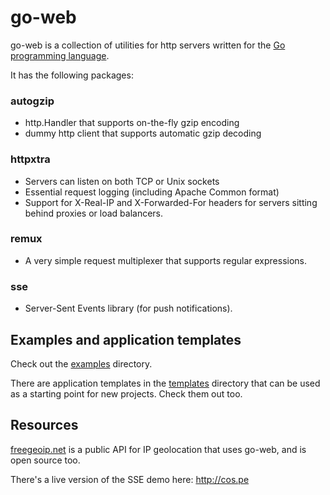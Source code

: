 # go-web

go-web is a collection of utilities for http servers written for the
[Go programming language](http://golang.org).

It has the following packages:

### autogzip

- http.Handler that supports on-the-fly gzip encoding
- dummy http client that supports automatic gzip decoding

### httpxtra

- Servers can listen on both TCP or Unix sockets
- Essential request logging (including Apache Common format)
- Support for X-Real-IP and X-Forwarded-For headers for servers sitting behind proxies or load balancers.

### remux

- A very simple request multiplexer that supports regular expressions.

### sse

- Server-Sent Events library (for push notifications).


## Examples and application templates

Check out the
[examples](https://github.com/fiorix/go-web/tree/master/examples) directory.

There are application templates in the
[templates](https://github.com/fiorix/go-web/tree/master/templates) directory
that can be used as a starting point for new projects. Check them out too.


## Resources

[freegeoip.net](http://freegeoip.net) is a public API for IP geolocation that
uses go-web, and is open source too.

There's a live version of the SSE demo here: <http://cos.pe>
